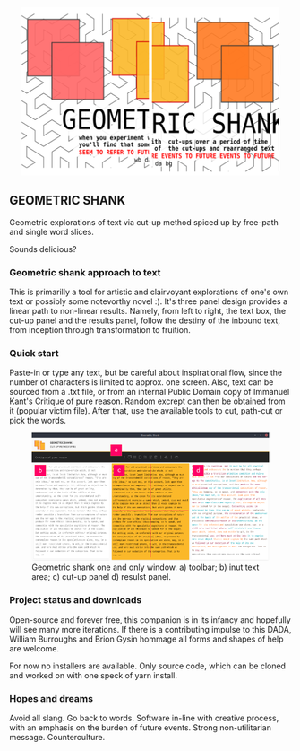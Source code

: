 <p align="center">
  <img width="460" height="300" src="./splash.svg">
</p>

## GEOMETRIC SHANK

Geometric explorations of text via cut-up method spiced up by free-path and single word slices. 

Sounds delicious?

### Geometric shank approach to text

This is primarilly a tool for artistic and clairvoyant explorations of one's own text or possibly some notevorthy novel :). It's three panel design provides a linear path to non-linear results. Namely, from left to right, the text box, the cut-up panel and the results panel, follow the destiny of the inbound text, from inception through transformation to fruition.

### Quick start

Paste-in or type any text, but be careful about inspirational flow, since the number of characters is limited to approx. one screen. Also, text can be sourced from a .txt file, or from an internal Public Domain copy of Immanuel Kant's Critique of pure reason. Random excrept can then be  obtained from it (popular victim file). After that, use the available tools to cut, path-cut or pick the words.

<figure>
  <img src="./outward/geometricshank.png" alt="my alt text"/>
  <figcaption>Geometric shank one and only window. a) toolbar; b) inut text area; c) cut-up panel d) resulst panel.</figcaption>
</figure>

### Project status and downloads

Open-source and forever free, this companion is in its infancy and hopefully will see many more iterations. If there is a contributing impulse to this DADA, William Burroughs and Brion Gysin hommage all forms and shapes of help are welcome.

For now no installers are available. Only source code, which can be cloned and worked on with one speck of yarn install.

### Hopes and dreams

Avoid all slang. Go back to words. Software in-line with creative process, with an emphasis on the burden of future events. Strong non-utilitarian message. Counterculture. 